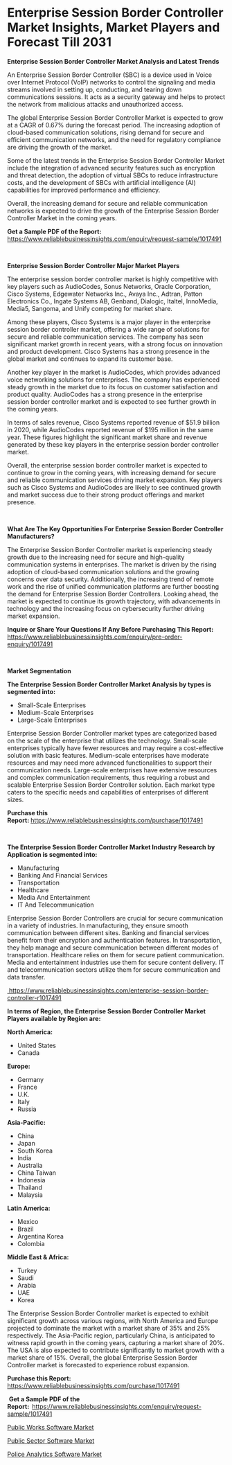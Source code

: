 <p><h1>Enterprise Session Border Controller Market Insights, Market Players and Forecast Till 2031</h1></p><p><strong>Enterprise Session Border Controller Market Analysis and Latest Trends</strong></p>
<p><p>An Enterprise Session Border Controller (SBC) is a device used in Voice over Internet Protocol (VoIP) networks to control the signaling and media streams involved in setting up, conducting, and tearing down communications sessions. It acts as a security gateway and helps to protect the network from malicious attacks and unauthorized access.</p><p>The global Enterprise Session Border Controller Market is expected to grow at a CAGR of 0.67% during the forecast period. The increasing adoption of cloud-based communication solutions, rising demand for secure and efficient communication networks, and the need for regulatory compliance are driving the growth of the market.</p><p>Some of the latest trends in the Enterprise Session Border Controller Market include the integration of advanced security features such as encryption and threat detection, the adoption of virtual SBCs to reduce infrastructure costs, and the development of SBCs with artificial intelligence (AI) capabilities for improved performance and efficiency.</p><p>Overall, the increasing demand for secure and reliable communication networks is expected to drive the growth of the Enterprise Session Border Controller Market in the coming years.</p></p>
<p><strong>Get a Sample PDF of the Report:&nbsp;</strong> <a href="https://www.reliablebusinessinsights.com/enquiry/request-sample/1017491">https://www.reliablebusinessinsights.com/enquiry/request-sample/1017491</a></p>
<p>&nbsp;</p>
<p><strong>Enterprise Session Border Controller Major Market Players</strong></p>
<p><p>The enterprise session border controller market is highly competitive with key players such as AudioCodes, Sonus Networks, Oracle Corporation, Cisco Systems, Edgewater Networks Inc., Avaya Inc., Adtran, Patton Electronics Co., Ingate Systems AB, Genband, Dialogic, Italtel, InnoMedia, Media5, Sangoma, and Unify competing for market share.</p><p>Among these players, Cisco Systems is a major player in the enterprise session border controller market, offering a wide range of solutions for secure and reliable communication services. The company has seen significant market growth in recent years, with a strong focus on innovation and product development. Cisco Systems has a strong presence in the global market and continues to expand its customer base.</p><p>Another key player in the market is AudioCodes, which provides advanced voice networking solutions for enterprises. The company has experienced steady growth in the market due to its focus on customer satisfaction and product quality. AudioCodes has a strong presence in the enterprise session border controller market and is expected to see further growth in the coming years.</p><p>In terms of sales revenue, Cisco Systems reported revenue of $51.9 billion in 2020, while AudioCodes reported revenue of $195 million in the same year. These figures highlight the significant market share and revenue generated by these key players in the enterprise session border controller market.</p><p>Overall, the enterprise session border controller market is expected to continue to grow in the coming years, with increasing demand for secure and reliable communication services driving market expansion. Key players such as Cisco Systems and AudioCodes are likely to see continued growth and market success due to their strong product offerings and market presence.</p></p>
<p>&nbsp;</p>
<p><strong>What Are The Key Opportunities For Enterprise Session Border Controller Manufacturers?</strong></p>
<p><p>The Enterprise Session Border Controller market is experiencing steady growth due to the increasing need for secure and high-quality communication systems in enterprises. The market is driven by the rising adoption of cloud-based communication solutions and the growing concerns over data security. Additionally, the increasing trend of remote work and the rise of unified communication platforms are further boosting the demand for Enterprise Session Border Controllers. Looking ahead, the market is expected to continue its growth trajectory, with advancements in technology and the increasing focus on cybersecurity further driving market expansion.</p></p>
<p><strong>Inquire or Share Your Questions If Any Before Purchasing This Report:</strong> <a href="https://www.reliablebusinessinsights.com/enquiry/pre-order-enquiry/1017491">https://www.reliablebusinessinsights.com/enquiry/pre-order-enquiry/1017491</a></p>
<p>&nbsp;</p>
<p><strong>Market Segmentation</strong></p>
<p><strong>The Enterprise Session Border Controller Market Analysis by types is segmented into:</strong></p>
<p><ul><li>Small-Scale Enterprises</li><li>Medium-Scale Enterprises</li><li>Large-Scale Enterprises</li></ul></p>
<p><p>Enterprise Session Border Controller market types are categorized based on the scale of the enterprise that utilizes the technology. Small-scale enterprises typically have fewer resources and may require a cost-effective solution with basic features. Medium-scale enterprises have moderate resources and may need more advanced functionalities to support their communication needs. Large-scale enterprises have extensive resources and complex communication requirements, thus requiring a robust and scalable Enterprise Session Border Controller solution. Each market type caters to the specific needs and capabilities of enterprises of different sizes.</p></p>
<p><strong>Purchase this Report:&nbsp;</strong><a href="https://www.reliablebusinessinsights.com/purchase/1017491">https://www.reliablebusinessinsights.com/purchase/1017491</a></p>
<p>&nbsp;</p>
<p><strong>The Enterprise Session Border Controller Market Industry Research by Application is segmented into:</strong></p>
<p><ul><li>Manufacturing</li><li>Banking And Financial Services</li><li>Transportation</li><li>Healthcare</li><li>Media And Entertainment</li><li>IT And Telecommunication</li></ul></p>
<p><p>Enterprise Session Border Controllers are crucial for secure communication in a variety of industries. In manufacturing, they ensure smooth communication between different sites. Banking and financial services benefit from their encryption and authentication features. In transportation, they help manage and secure communication between different modes of transportation. Healthcare relies on them for secure patient communication. Media and entertainment industries use them for secure content delivery. IT and telecommunication sectors utilize them for secure communication and data transfer.</p></p>
<p><a href="https://www.reliablebusinessinsights.com/enterprise-session-border-controller-r1017491">&nbsp;https://www.reliablebusinessinsights.com/enterprise-session-border-controller-r1017491</a></p>
<p><strong>In terms of Region, the Enterprise Session Border Controller Market Players available by Region are:</strong></p>
<p>
    <p> <strong> North America: </strong>
        <ul>
            <li>United States</li>
            <li>Canada</li>
        </ul>
        </p> 
    <p> <strong> Europe: </strong>
        <ul>
            <li>Germany</li>
            <li>France</li>
            <li>U.K.</li>
            <li>Italy</li>
            <li>Russia</li>
        </ul>
        </p> 
    <p> <strong> Asia-Pacific: </strong>
        <ul>
            <li>China</li>
            <li>Japan</li>
            <li>South Korea</li>
            <li>India</li>
            <li>Australia</li>
            <li>China Taiwan</li>
            <li>Indonesia</li>
            <li>Thailand</li>
            <li>Malaysia</li>
        </ul>
        </p> 
    <p> <strong> Latin America: </strong>
        <ul>
            <li>Mexico</li>
            <li>Brazil</li>
            <li>Argentina Korea</li>
            <li>Colombia</li>
        </ul>
        </p> 
    <p> <strong> Middle East & Africa: </strong>
        <ul>
            <li>Turkey</li>
            <li>Saudi</li>
            <li>Arabia</li>
            <li>UAE</li>
            <li>Korea</li>
        </ul>
    </p>
    </p>
<p><p>The Enterprise Session Border Controller market is expected to exhibit significant growth across various regions, with North America and Europe projected to dominate the market with a market share of 35% and 25% respectively. The Asia-Pacific region, particularly China, is anticipated to witness rapid growth in the coming years, capturing a market share of 20%. The USA is also expected to contribute significantly to market growth with a market share of 15%. Overall, the global Enterprise Session Border Controller market is forecasted to experience robust expansion.</p></p>
<p><strong>Purchase this Report: </strong><a href="https://www.reliablebusinessinsights.com/purchase/1017491">https://www.reliablebusinessinsights.com/purchase/1017491</a></p>
<p>&nbsp;<strong>Get a Sample PDF of the Report:&nbsp;&nbsp;</strong><a href="https://www.reliablebusinessinsights.com/enquiry/request-sample/1017491">https://www.reliablebusinessinsights.com/enquiry/request-sample/1017491</a></p>
<p><strong></strong></p>
<p><p><a href="https://github.com/AndreanneHane2023/Market-Research-Report-List-1/blob/main/public-works-software-market.md">Public Works Software Market</a></p><p><a href="https://github.com/RyleeBauch2023/Market-Research-Report-List-2/blob/main/public-sector-software-market.md">Public Sector Software Market</a></p><p><a href="https://github.com/jodemen/Market-Research-Report-List-3/blob/main/police-analytics-software-market.md">Police Analytics Software Market</a></p></p>